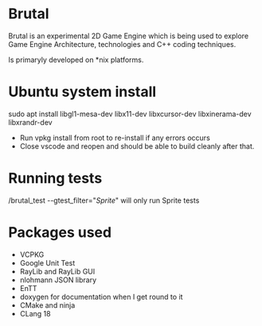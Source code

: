 # Brutal
Brutal is an experimental 2D Game Engine which is being used to explore Game Engine Architecture, technologies and C++ coding techniques.

Is primaryly developed on *nix platforms.

# Ubuntu system install
sudo apt install libgl1-mesa-dev libx11-dev libxcursor-dev libxinerama-dev libxrandr-dev

- Run vpkg install from root to re-install if any errors occurs
- Close vscode and reopen and should be able to build cleanly after that.

# Running tests
/brutal_test --gtest_filter="*Sprite*" will only run Sprite tests

# Packages used
- VCPKG
- Google Unit Test
- RayLib and RayLib GUI
- nlohmann JSON library
- EnTT
- doxygen for documentation when I get round to it
- CMake and ninja
- CLang 18 